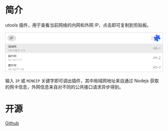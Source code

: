 # 简介

utools 插件，用于查看当前网络的内网和外网 IP，点击即可复制到剪贴板。

![截图](./assets/img/screenshot.png)

输入 `IP` 或 `MINEIP` 关键字即可调出插件，其中局域网地址来自通过 Nodejs 获取的网卡信息，外网信息来自对不同的公共接口请求异步得到。

# 开源

[Github](https://github.com/Asuka109/utools-mineip)
